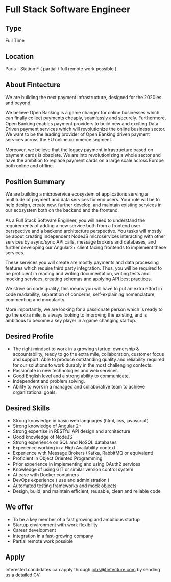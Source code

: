 # Full Stack Software Engineer

## Type

Full Time

## Location

Paris - Station F ( partial / full remote work possible )

## About Fintecture

We are building the next payment infrastructure, designed for the 2020ies and beyond.

We believe Open Banking is a game changer for online businesses which can finally collect payments cheaply, seamlessly and securely. Furthermore, Open Banking enables payment providers to build new and exciting Data Driven payment services which will revolutionize the online business sector. We want to be the leading provider of Open Banking driven payment services across the EU online commerce segment.

Moreover, we believe that the legacy payment infrastructure based on payment cards is obsolete. We are into revolutionizing a whole sector and have the ambition to replace payment cards on a large scale across Europe both online and offline.


## Position Summary

We are building a microservice ecosystem of applications serving a multitude of payment and data services for end users. Your role will be to help design, create new, further develop, and maintain existing services in our ecosystem both on the backend and the frontend. 

As a Full Stack Software Engineer, you will need to understand the requirements of adding a new service both from a frontend user perspective and a backend architecture perspective. You tasks will mostly be about creating independent NodeJS microservices interacting with other services by async/sync API calls, message brokers and databases, and further developing our Angular2+ client facing frontends to implement these services. 

These services you will create are mostly payments and data processing features which require third party integration. Thus, you will be required to be proficient in reading and writing documentation, writing tests and mocking services, creating schemas and applying API best practices.

We strive on code quality, this means you will have to put an extra effort in code readability, separation of concerns, self-explaining nomenclature, commenting and modularity.

More importantly, we are looking for a passionate person which is ready to go the extra mile, is always looking to improving the existing, and is ambitious to become a key player in a game changing startup.

## Desired Profile

* The right mindset to work in a growing startup: ownership & accountability, ready to go the extra mile, collaboration, customer focus and support. Able to produce outstanding quality and reliability required for our solutions to work durably in the most challenging contexts.
* Passionate in new technologies and web services.
* Good English level and a strong ability to communicate.
* Independent and problem solving.
* Ability to work in a managed and collaborative team to achieve organizational goals.

## Desired Skills

* Strong knowledge in basic web languages (html, css, javascript)
* Strong knowledge of Angular 2+
* Strong expertise in RESTful API design and architecture
* Good knowledge of NodeJS
* Strong experience on SQL and NoSQL databases
* Experience working in a High Availability context
* Experience with Message Brokers (Kafka, RabbitMQ or equivalent)
* Proficient in Object Oriented Programming
* Prior experience in implementing and using OAuth2 services
* Knowledge of using GIT or similar version control system
* At ease with Docker containers
* DevOps experience ( use and administration ) 
* Automated testing frameworks and mock objects
* Design, build, and maintain efficient, reusable, clean and reliable code 


## We offer

- To be a key member of a fast growing and ambitious startup
-	Startup environment with work flexibility
-	Career development
-	Integration in a fast-growing company
-	Partial remote work possible

## Apply

Interested candidates can apply through [jobs@fintecture.com](mailto:jobs@fintecture.com) by sending us a detailed CV. 
